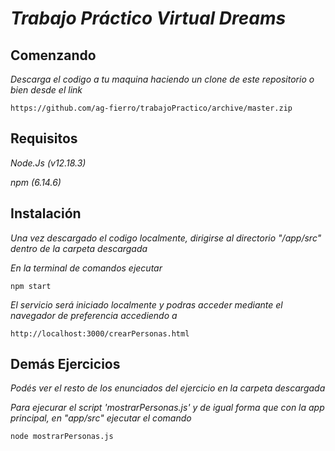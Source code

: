 # _Trabajo Práctico Virtual Dreams_

## Comenzando

_Descarga el codigo a tu maquina haciendo un clone de este repositorio o bien desde el link_

```
https://github.com/ag-fierro/trabajoPractico/archive/master.zip
```
## Requisitos 

_Node.Js (v12.18.3)_

_npm (6.14.6)_

## Instalación

_Una vez descargado el codigo localmente, dirigirse al directorio "/app/src" dentro de la carpeta descargada_

_En la terminal de comandos ejecutar_

```
npm start
```

_El servicio será iniciado localmente y podras acceder mediante el navegador de preferencia accediendo a_
```
http://localhost:3000/crearPersonas.html
```

## Demás Ejercicios

_Podés ver el resto de los enunciados del ejercicio en la carpeta descargada_

_Para ejecurar el script 'mostrarPersonas.js' y de igual forma que con la app principal, en "app/src" ejecutar el comando_
```
node mostrarPersonas.js
```

